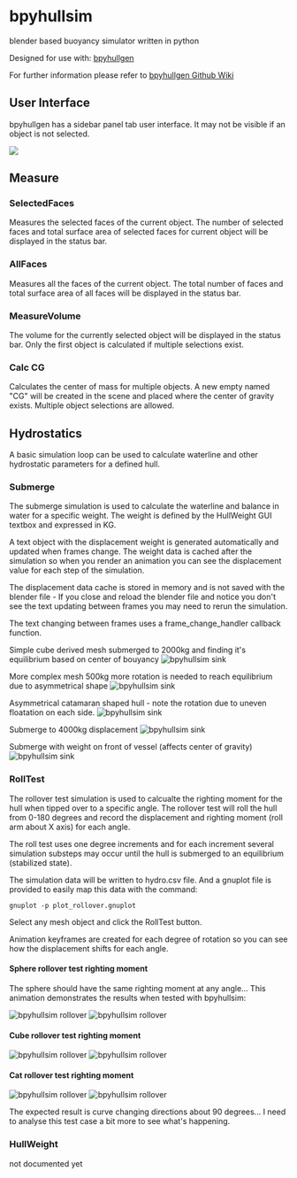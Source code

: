 # bpyhullsim

blender based buoyancy simulator written in python

Designed for use with: [bpyhullgen](https://edzop.github.io/bpyhullgen/)

For further information please refer to [bpyhullgen Github Wiki](https://github.com/edzop/bpyhullgen/wiki)


## User Interface
bpyhullgen has a sidebar panel tab user interface. It may not be visible if an object is not selected. 

![](images/gui.png)

## Measure
### SelectedFaces
Measures the selected faces of the current object. The number of selected faces and total surface area of selected faces for current object will be displayed in the status bar.
### AllFaces
Measures all the faces of the current object. The total number of faces and total surface area of all faces will be displayed in the status bar. 
### MeasureVolume
The volume for the currently selected object will be displayed in the status bar. Only the first object is calculated if multiple selections exist. 
### Calc CG
Calculates the center of mass for multiple objects. A new empty named "CG" will be created in the scene and placed where the center of gravity exists. Multiple object selections are allowed. 

## Hydrostatics

A basic simulation loop can be used to calculate waterline and other hydrostatic parameters for a defined hull. 

### Submerge
The submerge simulation is used to calculate the waterline and balance in water for a specific weight. The weight is defined by the HullWeight GUI textbox and expressed in KG.

A text object with the displacement weight is generated automatically and updated when frames change. The weight data is cached after the simulation so when you render an animation you can see the displacement value for each step of the simulation. 

The displacement data cache is stored in memory and is not saved with the blender file - If you close and reload the blender file and notice you don't see the text updating between frames you may need to rerun the simulation.

The text changing between frames uses a frame_change_handler callback function. 

Simple cube derived mesh submerged to 2000kg and finding it's equilibrium based on center of bouyancy
![bpyhullsim sink](images/sink_cube.gif)

More complex mesh 500kg more rotation is needed to reach equilibrium due to asymmetrical shape
![bpyhullsim sink](images/sink_duck.gif)

Asymmetrical catamaran shaped hull - note the rotation due to uneven floatation on each side.
![bpyhullsim sink](images/sink_cat.gif)

Submerge to 4000kg displacement
![bpyhullsim sink](images/sink.gif)

Submerge with weight on front of vessel (affects center of gravity)
![bpyhullsim sink](images/sink_weight.gif)



### RollTest
The rollover test simulation is used to calcualte the righting moment for the hull when tipped over to a specific angle. The rollover test will roll the hull from 0-180 degrees and record the displacement and righting moment (roll arm about X axis) for each angle. 

The roll test uses one degree increments and for each increment several simulation substeps may occur until the hull is submerged to an equilibrium (stabilized state).

The simulation data will be written to hydro.csv file. And a gnuplot file is provided to easily map this data with the command:

```
gnuplot -p plot_rollover.gnuplot
```

Select any mesh object and click the RollTest button. 

Animation keyframes are created for each degree of rotation so you can see how the displacement shifts for each angle. 


#### Sphere rollover test righting moment
The sphere should have the same righting moment at any angle... This animation demonstrates the results when tested with bpyhullsim:

![bpyhullsim rollover](images/rolltest_sphere.gif)
![bpyhullsim rollover](images/rolltest_sphere.png)


#### Cube rollover test righting moment
![bpyhullsim rollover](images/rolltest_cube.gif)
![bpyhullsim rollover](images/rolltest_cube.png)

#### Cat rollover test righting moment
![bpyhullsim rollover](images/rolltest_cat.gif)
![bpyhullsim rollover](images/rolltest_cat.png)

The expected result is curve changing directions about 90 degrees... I need to analyse this test case a bit more to see what's happening.


### HullWeight

not documented yet